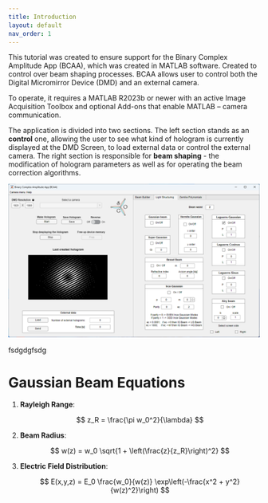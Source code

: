 ```yaml
---
title: Introduction
layout: default
nav_order: 1
---
```

This tutorial was created to ensure support for the Binary Complex Amplitude App (BCAA), which was created in MATLAB software. Created to control over beam shaping processes. BCAA allows user to control both the Digital Micromirror Device (DMD) and an external camera.

To operate, it requires a MATLAB R2023b or newer with an active Image Acquisition Toolbox and optional Add-ons that enable MATLAB – camera communication.

The application is divided into two sections. The left section stands as an **control** one, allowing the user to see what kind of hologram is currently displayed at the DMD Screen, to load external data or control the external camera. The right section is responsible for **beam shaping** - the modification of hologram parameters as well as for operating the beam correction algorithms.

![](./assets/images/BCAA_v2.png)


fsdgdgfsdg

# Gaussian Beam Equations

1. **Rayleigh Range**:

   $$ z_R = \frac{\pi w_0^2}{\lambda} $$

2. **Beam Radius**:

   $$ w(z) = w_0 \sqrt{1 + \left(\frac{z}{z_R}\right)^2} $$

3. **Electric Field Distribution**:

   $$ E(x,y,z) = E_0 \frac{w_0}{w(z)} \exp\left(-\frac{x^2 + y^2}{w(z)^2}\right) $$

